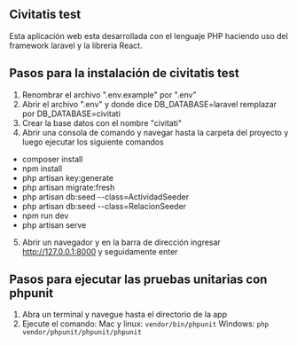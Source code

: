 ## Civitatis test
Esta aplicación web esta desarrollada con el lenguaje PHP haciendo uso del framework laravel y la libreria React.

## Pasos para la instalación de civitatis test

1. Renombrar el archivo ".env.example" por ".env"
2. Abrir el archivo ".env" y donde dice DB_DATABASE=laravel remplazar por DB_DATABASE=civitati
3. Crear la base datos con el nombre "civitati"
4. Abrir una consola de comando y navegar hasta la carpeta del proyecto y luego ejecutar los siguiente comandos
 - composer install
 - npm install
 - php artisan key:generate
 - php artisan migrate:fresh
 - php artisan db:seed --class=ActividadSeeder
 - php artisan db:seed --class=RelacionSeeder
 - npm run dev
 - php artisan serve
 5. Abrir un navegador y en la barra de dirección ingresar http://127.0.0.1:8000 y seguidamente enter


## Pasos para ejecutar las pruebas unitarias con phpunit
1. Abra un terminal y navegue hasta el directorio de la app
2. Ejecute el comando:
    Mac y linux: <code>vendor/bin/phpunit</code>
    Windows:  <code>php vendor/phpunit/phpunit/phpunit<code>